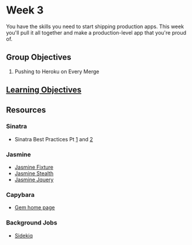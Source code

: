 # Week 3

You have the skills you need to start shipping production apps. This week you'll
pull it all together and make a production-level app that you're proud of.

## Group Objectives
1. Pushing to Heroku on Every Merge

## [Learning Objectives](week3/learning-objectives.md)

## Resources

### Sinatra
* Sinatra Best Practices Pt
  [1](http://blog.carbonfive.com/2013/06/24/sinatra-best-practices-part-one/)
  and
  [2](http://blog.carbonfive.com/2013/06/28/sinatra-best-practices-part-two/)

### Jasmine
* [Jasmine Fixture](https://github.com/searls/jasmine-fixture)
* [Jasmine Stealth](https://github.com/searls/jasmine-stealth)
* [Jasmine Jquery](https://github.com/velesin/jasmine-jquery)

### Capybara
* [Gem home page](https://github.com/jnicklas/capybara)

### Background Jobs
* [Sidekiq](https://github.com/mperham/sidekiq)
